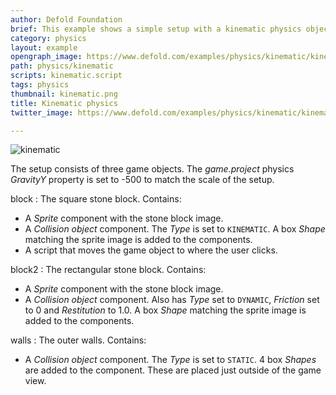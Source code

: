 ```yaml
---
author: Defold Foundation
brief: This example shows a simple setup with a kinematic physics objects. The difference between dynamic objects, simulated by the physics engine, and kinematic objects, that are user controlled, is clearly seen here.
category: physics
layout: example
opengraph_image: https://www.defold.com/examples/physics/kinematic/kinematic.png
path: physics/kinematic
scripts: kinematic.script
tags: physics
thumbnail: kinematic.png
title: Kinematic physics
twitter_image: https://www.defold.com/examples/physics/kinematic/kinematic.png

---
```


![kinematic](kinematic.png)

The setup consists of three game objects. The *game.project* physics *GravityY* property is set to -500 to match the scale of the setup.

block
: The square stone block. Contains:
  - A *Sprite* component with the stone block image.
  - A *Collision object* component. The *Type* is set to `KINEMATIC`. A box *Shape* matching the sprite image is added to the components.
  - A script that moves the game object to where the user clicks.

block2
: The rectangular stone block. Contains:
  - A *Sprite* component with the stone block image.
  - A *Collision object* component. Also has *Type* set to `DYNAMIC`, *Friction* set to 0 and *Restitution* to 1.0. A box *Shape* matching the sprite image is added to the components.

walls
: The outer walls. Contains:
  - A *Collision object* component. The *Type* is set to `STATIC`. 4 box *Shapes* are added to the component. These are placed just outside of the game view.
